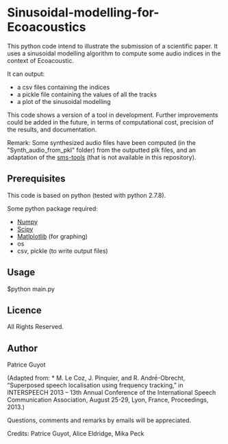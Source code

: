 # Sinusoidal-modelling-for-Ecoacoustics

This python code intend to illustrate the submission of a scientific paper. It uses a sinusoidal modelling algorithm to compute some audio indices in the context of Ecoacoustic.

It can output:
 * a csv files containing the indices
 * a pickle file containing the values of all the tracks
 * a plot of the sinusoidal modelling

This code shows a version of a tool in development. Further improvements could be added in the future, in terms of computational cost, precision of the results, and documentation. 

 
Remark: Some synthesized audio files have been computed (in the "Synth_audio_from_pkl" folder) from the outputted plk files, and an adaptation of the [sms-tools](https://github.com/MTG/sms-tools) (that is not available in this repository). 


## Prerequisites

This code is based on python (tested with python 2.7.8).

Some python package required:

 * [Numpy](http://www.numpy.org/)
 * [Scipy](http://www.scipy.org/)
 * [Matlplotlib](http://matplotlib.org/) (for graphing)
 * os
 * csv, pickle (to write output files)
 
## Usage

$python main.py


## Licence

All Rights Reserved.

## Author

Patrice Guyot

(Adapted from:
    * M. Le Coz, J. Pinquier, and R. André́-Obrecht, “Superposed speech localisation using frequency tracking,” in INTERSPEECH 2013 – 13th Annual Conference of the International Speech Communication Association, August 25-29, Lyon, France, Proceedings, 2013.)
    
Questions, comments and remarks by emails will be appreciated.   
    
Credits: Patrice Guyot, Alice Eldridge, Mika Peck
